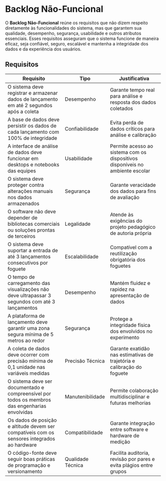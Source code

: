 # Backlog Não-Funcional

O **Backlog Não-Funcional** reúne os requisitos que não dizem respeito diretamente às funcionalidades do sistema, mas que garantem sua qualidade, desempenho, segurança, usabilidade e outros atributos essenciais. Esses requisitos asseguram que o sistema funcione de maneira eficaz, seja confiável, seguro, escalável e mantenha a integridade dos dados e da experiência dos usuários.

## Requisitos

| Requisito | Tipo | Justificativa |
|-----------|------|----------------|
| O sistema deve registrar e armazenar dados de lançamento em até 2 segundos após a coleta | Desempenho | Garante tempo real para análise e resposta dos dados coletados |
| A base de dados deve persistir os dados de cada lançamento com 100% de integridade | Confiabilidade | Evita perda de dados críticos para análise e calibração |
| A interface de análise de dados deve funcionar em desktops e notebooks das equipes | Usabilidade | Permite acesso ao sistema com os dispositivos disponíveis no ambiente escolar |
| O sistema deve proteger contra alterações manuais nos dados armazenados | Segurança | Garante veracidade dos dados para fins de avaliação |
| O software não deve depender de bibliotecas comerciais ou soluções prontas de terceiros | Legalidade | Atende às exigências do projeto pedagógico de autoria própria |
| O sistema deve suportar a entrada de até 3 lançamentos consecutivos por foguete | Escalabilidade | Compatível com a reutilização obrigatória dos foguetes |
| O tempo de carregamento das visualizações não deve ultrapassar 3 segundos com até 3 lançamentos | Desempenho | Mantém fluidez e rapidez na apresentação de dados |
| A plataforma de lançamento deve garantir uma zona segura mínima de 5 metros ao redor | Segurança | Protege a integridade física dos envolvidos no experimento |
| A coleta de dados deve ocorrer com precisão mínima de 0,1 unidade nas variáveis medidas | Precisão Técnica | Garante exatidão nas estimativas de trajetória e calibração do foguete |
| O sistema deve ser documentado e compreensível por todos os membros das engenharias envolvidas | Manutenibilidade | Permite colaboração multidisciplinar e futuras melhorias |
| Os dados de posição e altitude devem ser compatíveis com os sensores integrados ao hardware | Compatibilidade | Garante integração entre software e hardware de medição |
| O código-fonte deve seguir boas práticas de programação e versionamento | Qualidade Técnica | Facilita auditoria, revisão por pares e evita plágios entre grupos |
